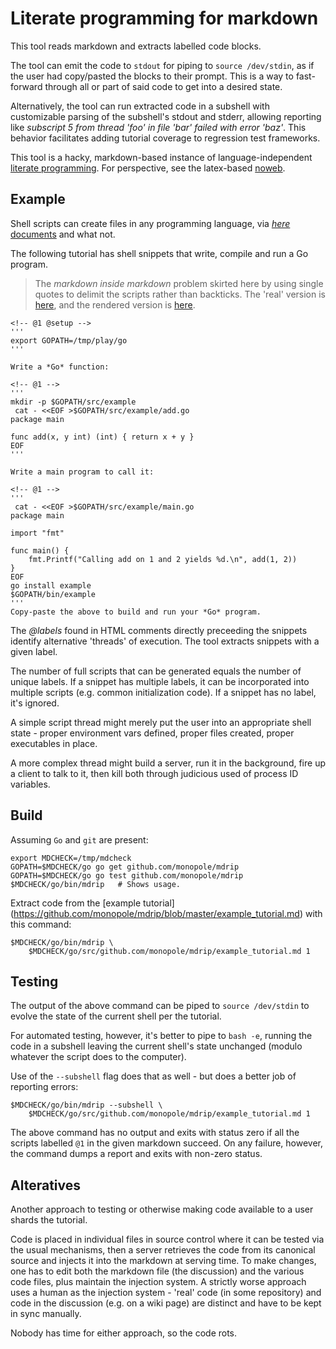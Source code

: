 # Literate programming for markdown

This tool reads markdown and extracts labelled code blocks.

The tool can emit the code to `stdout` for piping to `source
/dev/stdin`, as if the user had copy/pasted the blocks to their
prompt.  This is a way to fast-forward through all or part of
said code to get into a desired state.

Alternatively, the tool can run extracted code in a subshell with
customizable parsing of the subshell's stdout and stderr, allowing
reporting like _subscript 5 from thread 'foo' in file 'bar' failed
with error 'baz'_.  This behavior facilitates adding tutorial
coverage to regression test frameworks.

This tool is a hacky, markdown-based instance of language-independent
[literate
programming](http://en.wikipedia.org/wiki/Literate_programming).  For
perspective, see the latex-based
[noweb](http://en.wikipedia.org/wiki/Noweb).


## Example

Shell scripts can create files in any programming language, via
[_here_ documents](http://tldp.org/LDP/abs/html/here-docs.html) and
what not.

The following tutorial has shell snippets that write, compile and run
a Go program.

> The _markdown inside markdown_ problem skirted here by
> using single quotes to delimit the scripts rather than backticks.
> The 'real' version is [here](https://raw.githubusercontent.com/monopole/mdrip/master/example_tutorial.md),
> and the rendered version is [here](https://github.com/monopole/mdrip/blob/master/example_tutorial.md).

```
<!-- @1 @setup -->
'''
export GOPATH=/tmp/play/go
'''

Write a *Go* function:

<!-- @1 -->
'''
mkdir -p $GOPATH/src/example
 cat - <<EOF >$GOPATH/src/example/add.go
package main

func add(x, y int) (int) { return x + y }
EOF
'''

Write a main program to call it:

<!-- @1 -->
'''
 cat - <<EOF >$GOPATH/src/example/main.go
package main

import "fmt"

func main() {
    fmt.Printf("Calling add on 1 and 2 yields %d.\n", add(1, 2))
}
EOF
go install example
$GOPATH/bin/example
'''
Copy-paste the above to build and run your *Go* program.
```

The _@labels_ found in HTML comments directly preceeding the snippets
identify alternative 'threads' of execution.  The tool extracts
snippets with a given label.

The number of full scripts that can be generated equals the number of
unique labels.  If a snippet has multiple labels, it can be
incorporated into multiple scripts (e.g. common initialization code).
If a snippet has no label, it's ignored.

A simple script thread might merely put the user into an appropriate
shell state - proper environment vars defined, proper files created,
proper executables in place.

A more complex thread might build a server, run it in the background,
fire up a client to talk to it, then kill both through judicious used
of process ID variables.

## Build

Assuming `Go` and `git` are present:

```
export MDCHECK=/tmp/mdcheck
GOPATH=$MDCHECK/go go get github.com/monopole/mdrip
GOPATH=$MDCHECK/go go test github.com/monopole/mdrip
$MDCHECK/go/bin/mdrip   # Shows usage.
```

Extract code from the [example tutorial]
(https://github.com/monopole/mdrip/blob/master/example_tutorial.md)
with this command:

```
$MDCHECK/go/bin/mdrip \
    $MDCHECK/go/src/github.com/monopole/mdrip/example_tutorial.md 1
```

## Testing

The output of the above command can be piped to `source /dev/stdin` to
evolve the state of the current shell per the tutorial.

For automated testing, however, it's better to pipe to `bash -e`,
running the code in a subshell leaving the current shell's state
unchanged (modulo whatever the script does to the computer).

Use of the `--subshell` flag does that as well - but does a better job
of reporting errors:

```
$MDCHECK/go/bin/mdrip --subshell \
    $MDCHECK/go/src/github.com/monopole/mdrip/example_tutorial.md 1
```

The above command has no output and exits with status zero if all the
scripts labelled `@1` in the given markdown succeed.  On any failure,
however, the command dumps a report and exits with non-zero status.

## Alteratives

Another approach to testing or otherwise making code available to a user
shards the tutorial.

Code is placed in individual files in source control where it can be
tested via the usual mechanisms, then a server retrieves the code from
its canonical source and injects it into the markdown at serving time.
To make changes, one has to edit both the markdown file (the
discussion) and the various code files, plus maintain the injection
system.  A strictly worse approach uses a human as the injection
system - 'real' code (in some repository) and code in the discussion
(e.g.  on a wiki page) are distinct and have to be kept in sync
manually.

Nobody has time for either approach, so the code rots.
